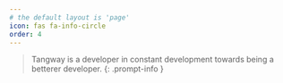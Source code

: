 ```yaml
---
# the default layout is 'page'
icon: fas fa-info-circle
order: 4
---
```


> Tangway is a developer in constant development towards being a betterer developer.
{: .prompt-info }
